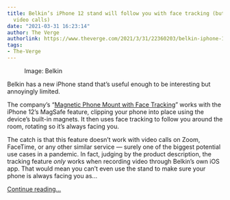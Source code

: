 ```yaml
---
title: Belkin’s iPhone 12 stand will follow you with face tracking (but not during
  video calls)
date: "2021-03-31 16:23:14"
author: The Verge
authorlink: https://www.theverge.com/2021/3/31/22360203/belkin-iphone-12-magsafe-face-tracking-stand-no-video-calls
tags:
- The-Verge
---
```

<figure>
      <img alt="" src="https://cdn.vox-cdn.com/thumbor/C_MyDRTOtdl9YM1IeiLdi0MLnHE=/240x0:1440x800/1310x873/cdn.vox-cdn.com/uploads/chorus_image/image/69054852/belkin_MMA001btBK_movement_tracking_tripod_stand_playing_guitar_on_live_stream_carousel_1_v01_r01_1680x800_us.0.jpeg" />
        <figcaption>Image: Belkin</figcaption>
    </figure>

  <p id="bgwcJV">Belkin has a new iPhone stand that’s useful enough to be interesting but annoyingly limited.</p>
<p id="aSHDJV">The company’s “<a href="https://go.redirectingat.com?id=66960X1514734&amp;xs=1&amp;url=https%3A%2F%2Fwww.belkin.com%2Fus%2Fp%2FP-MMA001%2F&amp;referrer=theverge.com&amp;sref=https%3A%2F%2Fwww.theverge.com%2F2021%2F3%2F31%2F22360203%2Fbelkin-iphone-12-magsafe-face-tracking-stand-no-video-calls" rel="sponsored nofollow noopener" target="_blank">Magnetic Phone Mount with Face Tracking</a>” works with the iPhone 12’s MagSafe feature, clipping your phone into place using the device’s built-in magnets. It then uses face tracking to follow you around the room, rotating so it’s always facing you.</p>
<p id="SwSRbw">The catch is that this feature doesn’t work with video calls on Zoom, FaceTime, or any other similar service — surely one of the biggest potential use cases in a pandemic. In fact, judging by the product description, the tracking feature <em>only</em> works when recording video through Belkin’s own iOS app. That would mean you can’t even use the stand to make sure your phone is always facing you as...</p>
  <p>
    <a href="https://www.theverge.com/2021/3/31/22360203/belkin-iphone-12-magsafe-face-tracking-stand-no-video-calls">Continue reading&hellip;</a>
  </p>